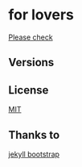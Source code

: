 # for lovers

[Please check](http://speed-of-light.github.io/lovers)

## Versions


## License

[MIT](http://opensource.org/licenses/MIT)

## Thanks to

[jekyll bootstrap](http://jekyllbootstrap.com)
